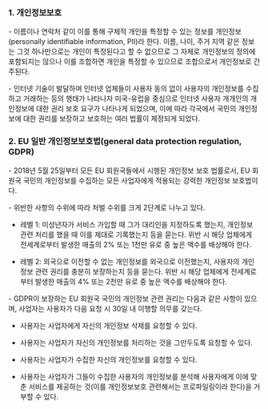 ### 1. 개인정보보호

\- 이름이나 연락처 같이 이를 통해 구체적 개인을 특정할 수 있는 정보를 개인정보(personally identifiable information, PII)라 한다. 이름, 나이, 주거 지역 같은 정보는 그것 하나만으로는 개인이 특정된다고 할 수 없으므로 그 자체로 개인정보의 정의에 포함되지는 않으나 이를 조합하면 개인을 특정할 수 있으므로 조합으로서 개인정보로 간주된다.

\- 인터넷 기술이 발달하며 인터넷 업체들이 사용자 동의 없이 사용자의 개인정보를 수집하고 거래하는 등의 행태가 나타나자 미국-유럽을 중심으로 인터넷 사용자 개개인의 개인정보에 대한 권리 보호 요구가 나타나게 되었으며, 이에 따라 각국에서 국민의 개인정보에 대한 권리를 보장하고 보호하는 여러 법률이 제정되게 되었다.

### 2. EU 일반 개인정보보호법(general data protection regulation, GDPR)

\- 2018년 5월 25일부터 모든 EU 회원국들에서 시행된 개인정보 보호 법률로서, EU 회원국 국민의 개인정보를 수집하는 모든 사업자에게 적용되는 강력한 개인정보 보호법이다. 

\- 위반한 사항의 수위에 따라 처벌 수위를 크게 2단계로 나누고 있다.

- 레벨 1: 미성년자가 서비스 가입할 때 그가 대리인을 지정하도록 했는지, 개인정보 관련 처리를 했을 때 이를 제대로 기록했는지 등을 묻는다. 위반 시 해당 업체에게 전세계로부터 발생한 매출의 2% 또는 1천만 유로 중 높은 액수를 배상해야 한다.

- 레벨 2: 외국으로 이전할 수 없는 개인정보를 외국으로 이전했는지, 사용자의 개인정보 관련 권리를 충분히 보장하는지 등을 묻는다. 위반 시 해당 업체에게 전세계로부터 발생한 매출의 4% 또는 2천만 유로 중 높은 액수를 배상해야 한다.


\- GDPR이 보장하는 EU 회원국 국민의 개인정보 관련 권리는 다음과 같은 사항이 있으며, 사업자는 사용자가 다음 요청 시 30일 내 이행할 의무를 갖는다.

- 사용자는 사업자에게 자신의 개인정보 삭제를 요청할 수 있다.

- 사용자는 사업자가 자신의 개인정보를 처리하는 것을 그만두도록 요청할 수 있다.

- 사용자는 사업자가 수집한 자신의 개인정보를 요청할 수 있다.

- 사용자는 사업자가 그들이 수집한 사용자의 개인정보를 분석해 사용자에게 이에 맞춘 서비스를 제공하는 것(이를 개인정보보호 관련해서는 프로파일링이라 한다)을 거부할 수 있다.